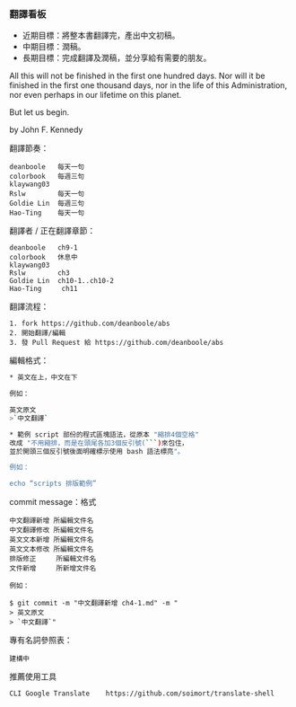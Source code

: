 ### 翻譯看板
* 近期目標：將整本書翻譯完，產出中文初稿。
* 中期目標：潤稿。
* 長期目標：完成翻譯及潤稿，並分享給有需要的朋友。

All this will not be finished in the first one hundred days. Nor will it be finished in the first one thousand days, nor in the life of this Administration, nor even perhaps in our lifetime on this planet. 

But let us begin.

by John F. Kennedy

翻譯節奏：

```
deanboole	每天一句
colorbook	每週三句
klaywang03	
Rslw		每天一句
Goldie Lin	每週三句
Hao-Ting    每天一句
```

翻譯者 / 正在翻譯章節：

```
deanboole	ch9-1
colorbook	休息中	
klaywang03	
Rslw		ch3
Goldie Lin	ch10-1..ch10-2
Hao-Ting     ch11
```

翻譯流程：

```
1. fork https://github.com/deanboole/abs
2. 開始翻譯/編輯
3. 發 Pull Request 給 https://github.com/deanboole/abs
```

編輯格式：

```bash
* 英文在上，中文在下

例如：

英文原文
>`中文翻譯`

* 範例 script 部份的程式區塊語法，從原本 "縮排4個空格"
改成 "不用縮排，而是在頭尾各加3個反引號(```)來包住，
並於開頭三個反引號後面明確標示使用 bash 語法標亮"。

例如：

echo “scripts 排版範例”
```

commit message：格式

```
中文翻譯新增 所編輯文件名
中文翻譯修改 所編輯文件名
英文文本新增 所編輯文件名
英文文本修改 所編輯文件名
排版修正     所編輯文件名
文件新增     所新增文件名

例如：

$ git commit -m "中文翻譯新增 ch4-1.md" -m "
> 英文原文
> `中文翻譯`"
```

專有名詞參照表：

```
建構中
```

推薦使用工具

```
CLI Google Translate	https://github.com/soimort/translate-shell
```
